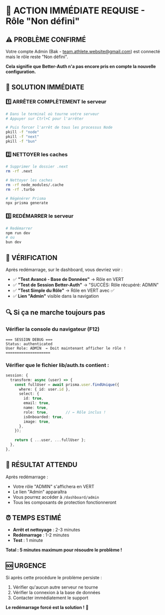 # 🚨 ACTION IMMÉDIATE REQUISE - Rôle "Non défini"

## ⚠️ PROBLÈME CONFIRMÉ

Votre compte Admin (Bak - team.athlete.website@gmail.com) est connecté mais le rôle reste "Non défini". 

**Cela signifie que Better-Auth n'a pas encore pris en compte la nouvelle configuration.**

## 🚀 SOLUTION IMMÉDIATE

### 1️⃣ ARRÊTER COMPLÈTEMENT le serveur
```bash
# Dans le terminal où tourne votre serveur
# Appuyer sur Ctrl+C pour l'arrêter

# Puis forcer l'arrêt de tous les processus Node
pkill -f "node"
pkill -f "next"
pkill -f "bun"
```

### 2️⃣ NETTOYER les caches
```bash
# Supprimer le dossier .next
rm -rf .next

# Nettoyer les caches
rm -rf node_modules/.cache
rm -rf .turbo

# Régénérer Prisma
npx prisma generate
```

### 3️⃣ REDÉMARRER le serveur
```bash
# Redémarrer
npm run dev
# ou
bun dev
```

## 🧪 VÉRIFICATION

Après redémarrage, sur le dashboard, vous devriez voir :

- ✅ **"Test Avancé - Base de Données"** → Rôle en VERT
- ✅ **"Test de Session Better-Auth"** → "SUCCÈS: Rôle récupéré: ADMIN"
- ✅ **"Test Simple du Rôle"** → Rôle en VERT avec ✅
- ✅ **Lien "Admin"** visible dans la navigation

## 🔍 Si ça ne marche toujours pas

### Vérifier la console du navigateur (F12)
```
=== SESSION DEBUG ===
Status: authenticated
User Role: ADMIN  ← Doit maintenant afficher le rôle !
====================
```

### Vérifier que le fichier lib/auth.ts contient :
```typescript
session: {
  transform: async (user) => {
    const fullUser = await prisma.user.findUnique({
      where: { id: user.id },
      select: {
        id: true,
        email: true,
        name: true,
        role: true,        // ← Rôle inclus !
        isOnboarded: true,
        image: true,
      },
    });
    
    return { ...user, ...fullUser };
  },
},
```

## 🎯 RÉSULTAT ATTENDU

Après redémarrage :
- Votre rôle "ADMIN" s'affichera en VERT
- Le lien "Admin" apparaîtra
- Vous pourrez accéder à `/dashboard/admin`
- Tous les composants de protection fonctionneront

## ⏰ TEMPS ESTIMÉ

- **Arrêt et nettoyage** : 2-3 minutes
- **Redémarrage** : 1-2 minutes
- **Test** : 1 minute

**Total : 5 minutes maximum pour résoudre le problème !**

## 🆘 URGENCE

Si après cette procédure le problème persiste :
1. Vérifier qu'aucun autre serveur ne tourne
2. Vérifier la connexion à la base de données
3. Contacter immédiatement le support

**Le redémarrage forcé est la solution !** 🚀
